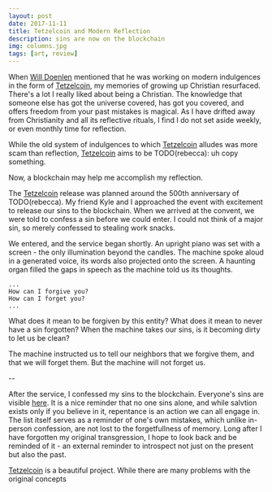 ```yaml
---
layout: post
date: 2017-11-11
title: Tetzelcoin and Modern Reflection
description: sins are now on the blockchain
img: columns.jpg
tags: [art, review]
---
```


When [Will Doenlen][willdoenlen] mentioned that he was working on modern indulgences in the form of [Tetzelcoin][tetzelcoin], my memories of growing up Christian resurfaced. There's a lot I really liked about being a Christian. The knowledge that someone else has got the universe covered, has got you covered, and offers freedom from your past mistakes is magical. As I have drifted away from Christianity and all its reflective rituals, I find I do not set aside weekly, or even monthly time for reflection.

While the old system of indulgences to which [Tetzelcoin][tetzelcoin] alludes was more scam than reflection, [Tetzelcoin][tetzelcoin] aims to be TODO(rebecca): uh copy something.

Now, a blockchain may help me accomplish my reflection.

The [Tetzelcoin][tetzelcoin] release was planned around the 500th anniversary of TODO(rebecca). My friend Kyle and I approached the event with excitement to release our sins to the blockchain. When we arrived at the convent, we were told to confess a sin before we could enter. I could not think of a major sin, so merely confessed to stealing work snacks.

We entered, and the service began shortly. An upright piano was set with a screen - the only illumination beyond the candles. The machine spoke aloud in a generated voice, its words also projected onto the screen. A haunting organ filled the gaps in speech as the machine told us its thoughts.

```
...
How can I forgive you?
How can I forget you?
...

```

What does it mean to be forgiven by this entity? What does it mean to never have a sin forgotten? When the machine takes our sins, is it becoming dirty to let us be clean?

The machine instructed us to tell our neighbors that we forgive them, and that we will forget them. But the machine will not forget us.

--

After the service, I confessed my sins to the blockchain. Everyone's sins are visible [here][sinlist]. It is a nice reminder that no one sins alone, and while salvtion exists only if you believe in it, repentance is an action we can all engage in. The list itself serves as a reminder of one's own mistakes, which unlike in-person confession, are not lost to the forgetfullness of memory. Long after I have forgotten my original transgression, I hope to look back and be reminded of it - an external reminder to introspect not just on the present but also the past.

[Tetzelcoin][tetzelcoin] is a beautiful project. While there are many problems with the original concepts



[anchorcms]:   https://anchorcms.com/
[jekyll]:      http://jekyllrb.com
[jekyll-gh]:   https://github.com/jekyll/jekyll
[jekyll-help]: https://github.com/jekyll/jekyll-help
[githubpages]: https://pages.github.com/
[mywebsite]:   https://github.com/rebeccali/holo-alfa/
[holoalfa]:    https://github.com/steinvc/holo-alfa
[willdoenlen]: ???
[tetzelcoin]:  ???
[sinlist]:     ???
